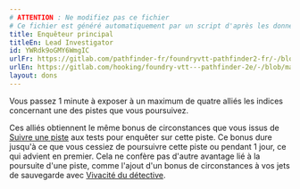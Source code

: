 ```yaml
---
# ATTENTION : Ne modifiez pas ce fichier
# Ce fichier est généré automatiquement par un script d'après les données du module Foundry VTT officiel et de sa traduction
title: Enquêteur principal
titleEn: Lead Investigator
id: YWRdk9oGMY6WmgIC
urlFr: https://gitlab.com/pathfinder-fr/foundryvtt-pathfinder2-fr/-/blob/master/data/feats/YWRdk9oGMY6WmgIC.htm
urlEn: https://gitlab.com/hooking/foundry-vtt---pathfinder-2e/-/blob/master/packs/data/feats.db/lead-investigator.json
layout: dons
---
```

Vous passez 1 minute à exposer à un maximum de quatre alliés les indices concernant une des pistes que vous poursuivez.

Ces alliés obtiennent le même bonus de circonstances que vous issus de [Suivre une piste](../actions/suivre-une-piste.html) aux tests pour enquêter sur cette piste. Ce bonus dure jusqu'à ce que vous cessiez de poursuivre cette piste ou pendant 1 jour, ce qui advient en premier. Cela ne confère pas d'autre avantage lié à la poursuite d'une piste, comme l'ajout d'un bonus de circonstances à vos jets de sauvegarde avec [Vivacité du détective](vivacité-du-détective.html).
